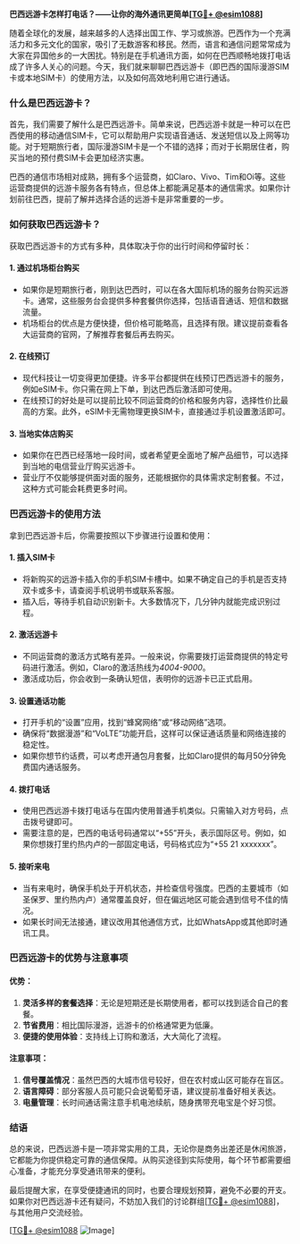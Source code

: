 **巴西远游卡怎样打电话？——让你的海外通讯更简单[[TG💪+ @esim1088](https://t.me/s/esim1088)]**

随着全球化的发展，越来越多的人选择出国工作、学习或旅游。巴西作为一个充满活力和多元文化的国家，吸引了无数游客和移民。然而，语言和通信问题常常成为大家在异国他乡的一大困扰。特别是在手机通讯方面，如何在巴西顺畅地拨打电话成了许多人关心的问题。今天，我们就来聊聊巴西远游卡（即巴西的国际漫游SIM卡或本地SIM卡）的使用方法，以及如何高效地利用它进行通话。

### 什么是巴西远游卡？

首先，我们需要了解什么是巴西远游卡。简单来说，巴西远游卡就是一种可以在巴西使用的移动通信SIM卡，它可以帮助用户实现语音通话、发送短信以及上网等功能。对于短期旅行者，国际漫游SIM卡是一个不错的选择；而对于长期居住者，购买当地的预付费SIM卡会更加经济实惠。

巴西的通信市场相对成熟，拥有多个运营商，如Claro、Vivo、Tim和Oi等。这些运营商提供的远游卡服务各有特点，但总体上都能满足基本的通信需求。如果你计划前往巴西，提前了解并选择合适的远游卡是非常重要的一步。

### 如何获取巴西远游卡？

获取巴西远游卡的方式有多种，具体取决于你的出行时间和停留时长：

#### 1. **通过机场柜台购买**
   - 如果你是短期旅行者，刚到达巴西时，可以在各大国际机场的服务台购买远游卡。通常，这些服务台会提供多种套餐供你选择，包括语音通话、短信和数据流量。
   - 机场柜台的优点是方便快捷，但价格可能略高，且选择有限。建议提前查看各大运营商的官网，了解推荐套餐后再去购买。

#### 2. **在线预订**
   - 现代科技让一切变得更加便捷。许多平台都提供在线预订巴西远游卡的服务，例如eSIM卡。你只需在网上下单，到达巴西后激活即可使用。
   - 在线预订的好处是可以提前比较不同运营商的价格和服务内容，选择性价比最高的方案。此外，eSIM卡无需物理更换SIM卡，直接通过手机设置激活即可。

#### 3. **当地实体店购买**
   - 如果你在巴西已经落地一段时间，或者希望更全面地了解产品细节，可以选择到当地的电信营业厅购买远游卡。
   - 营业厅不仅能够提供面对面的服务，还能根据你的具体需求定制套餐。不过，这种方式可能会耗费更多时间。

### 巴西远游卡的使用方法

拿到巴西远游卡后，你需要按照以下步骤进行设置和使用：

#### 1. **插入SIM卡**
   - 将新购买的远游卡插入你的手机SIM卡槽中。如果不确定自己的手机是否支持双卡或多卡，请查阅手机说明书或联系客服。
   - 插入后，等待手机自动识别新卡。大多数情况下，几分钟内就能完成识别过程。

#### 2. **激活远游卡**
   - 不同运营商的激活方式略有差异。一般来说，你需要拨打运营商提供的特定号码进行激活。例如，Claro的激活热线为*4004-9000*。
   - 激活成功后，你会收到一条确认短信，表明你的远游卡已正式启用。

#### 3. **设置通话功能**
   - 打开手机的“设置”应用，找到“蜂窝网络”或“移动网络”选项。
   - 确保将“数据漫游”和“VoLTE”功能开启，这样可以保证通话质量和网络连接的稳定性。
   - 如果你想节约话费，可以考虑开通包月套餐，比如Claro提供的每月50分钟免费国内通话服务。

#### 4. **拨打电话**
   - 使用巴西远游卡拨打电话与在国内使用普通手机类似。只需输入对方号码，点击拨号键即可。
   - 需要注意的是，巴西的电话号码通常以“+55”开头，表示国际区号。例如，如果你想拨打里约热内卢的一部固定电话，号码格式应为“+55 21 xxxxxxx”。

#### 5. **接听来电**
   - 当有来电时，确保手机处于开机状态，并检查信号强度。巴西的主要城市（如圣保罗、里约热内卢）通常覆盖良好，但在偏远地区可能会遇到信号不佳的情况。
   - 如果长时间无法接通，建议改用其他通信方式，比如WhatsApp或其他即时通讯工具。

### 巴西远游卡的优势与注意事项

#### 优势：
1. **灵活多样的套餐选择**：无论是短期还是长期使用者，都可以找到适合自己的套餐。
2. **节省费用**：相比国际漫游，远游卡的价格通常更为低廉。
3. **便捷的使用体验**：支持线上订购和激活，大大简化了流程。

#### 注意事项：
1. **信号覆盖情况**：虽然巴西的大城市信号较好，但在农村或山区可能存在盲区。
2. **语言障碍**：部分客服人员可能只会说葡萄牙语，建议提前准备好相关表达。
3. **电量管理**：长时间通话需注意手机电池续航，随身携带充电宝是个好习惯。

### 结语

总的来说，巴西远游卡是一项非常实用的工具，无论你是商务出差还是休闲旅游，它都能为你提供稳定可靠的通信保障。从购买途径到实际使用，每个环节都需要细心准备，才能充分享受通讯带来的便利。

最后提醒大家，在享受便捷通讯的同时，也要合理规划预算，避免不必要的开支。如果你对巴西远游卡还有疑问，不妨加入我们的讨论群组[[TG💪+ @esim1088](https://t.me/s/esim1088)]，与其他用户交流经验。

[[TG💪+ @esim1088](https://t.me/s/esim1088) ![Image](https://i.postimg.cc/4NQfJmqS/Snipaste-2025-05-13-00-14-12.png)]